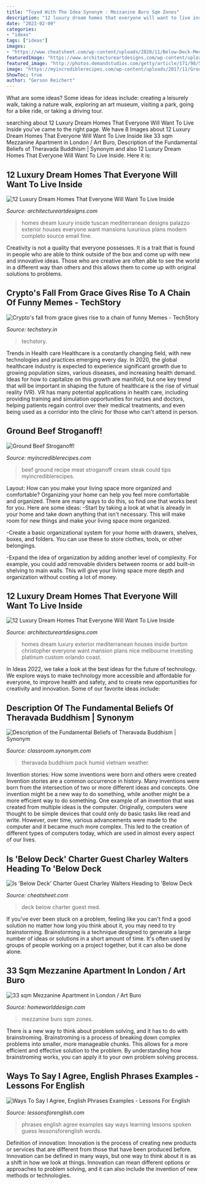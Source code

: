 ```yaml
---
title: "Toyed With The Idea Synonym : Mezzanine Buro Sqm Zones"
description: "12 luxury dream homes that everyone will want to live inside"
date: "2023-02-09"
categories:
- "ideas"
tags: ["ideas"]
images:
- "https://www.cheatsheet.com/wp-content/uploads/2020/11/Below-Deck-Med-6.jpg"
featuredImage: "https://www.architectureartdesigns.com/wp-content/uploads/2015/01/1049-630x419.jpg"
featured_image: "http://photos.demandstudios.com/getty/article/171/98/55844523.jpg"
image: "https://myincrediblerecipes.com/wp-content/uploads/2017/11/Ground-beef-stroganoff11-1.jpg"
ShowToc: true
author: "Gerson Reichert"
---
```



What are some ideas?
Some ideas for ideas include: creating a leisurely walk, taking a nature walk, exploring an art museum, visiting a park, going for a bike ride, or taking a driving tour.

	

		
searching about 12 Luxury Dream Homes That Everyone Will Want To Live Inside you've came to the right page. We have 8 Images about 12 Luxury Dream Homes That Everyone Will Want To Live Inside like 33 sqm Mezzanine Apartment in London / Art Buro, Description of the Fundamental Beliefs of Theravada Buddhism | Synonym and also 12 Luxury Dream Homes That Everyone Will Want To Live Inside. Here it is:
		
    
## 12 Luxury Dream Homes That Everyone Will Want To Live Inside

<img loading=lazy src="https://www.architectureartdesigns.com/wp-content/uploads/2015/01/1049-630x419.jpg" onerror="this.onerror=null;this.src='https://tse4.mm.bing.net/th?id=OIP.UapJGxkVtIHpopsZgyeMdQHaE7&amp;pid=15.1';" alt="12 Luxury Dream Homes That Everyone Will Want To Live Inside">

_Source: architectureartdesigns.com_

>homes dream luxury inside tuscan mediterranean designs palazzo exterior houses everyone want mansions luxurious plans modern completo source email fine. 

	

Creativity is not a quality that everyone possesses. It is a trait that is found in people who are able to think outside of the box and come up with new and innovative ideas. Those who are creative are often able to see the world in a different way than others and this allows them to come up with original solutions to problems.

    
## Crypto&#039;s Fall From Grace Gives Rise To A Chain Of Funny Memes - TechStory

<img loading=lazy src="https://techstory.in/wp-content/uploads/2021/06/WhatsApp-Image-2021-06-08-at-11.40.25-PM.jpeg" onerror="this.onerror=null;this.src='https://tse2.mm.bing.net/th?id=OIP.w4eCOAsgQL3Y8ogoGhrgvgHaI2&amp;pid=15.1';" alt="Crypto&#039;s fall from grace gives rise to a chain of funny Memes - TechStory">

_Source: techstory.in_

>techstory. 

	

Trends in Health care
Healthcare is a constantly changing field, with new technologies and practices emerging every day.  In 2020, the global healthcare industry is expected to experience significant growth due to growing population sizes, various diseases, and increasing health demand. Ideas for how to capitalize on this growth are manifold, but one key trend that will be important in shaping the future of healthcare is the rise of virtual reality (VR). VR has many potential applications in health care, including providing training and simulation opportunities for nurses and doctors, helping patients regain control over their medical treatments, and even being used as a corridor into the clinic for those who can't attend in person.

    
## Ground Beef Stroganoff!

<img loading=lazy src="https://myincrediblerecipes.com/wp-content/uploads/2017/11/Ground-beef-stroganoff11-1.jpg" onerror="this.onerror=null;this.src='https://tse2.mm.bing.net/th?id=OIP.DPyQJGDDltK4Lzic-xDxIQHaLL&amp;pid=15.1';" alt="Ground Beef Stroganoff!">

_Source: myincrediblerecipes.com_

>beef ground recipe meat stroganoff cream steak could tips myincrediblerecipes. 

	

Layout: How can you make your living space more organized and comfortable?
Organizing your home can help you feel more comfortable and organized. There are many ways to do this, so find one that works best for you. Here are some ideas:
-Start by taking a look at what is already in your home and take down anything that isn't necessary. This will make room for new things and make your living space more organized.

-Create a basic organizational system for your home with drawers, shelves, boxes, and folders. You can use these to store clothes, tools, or other belongings.

-Expand the idea of organization by adding another level of complexity. For example, you could add removable dividers between rooms or add built-in shelving to main walls. This will give your living space more depth and organization without costing a lot of money.

    
## 12 Luxury Dream Homes That Everyone Will Want To Live Inside

<img loading=lazy src="http://www.architectureartdesigns.com/wp-content/uploads/2015/01/849-630x362.jpg" onerror="this.onerror=null;this.src='https://tse4.mm.bing.net/th?id=OIP.yxxGeytuYzovbt0_EaMevQHaEQ&amp;pid=15.1';" alt="12 Luxury Dream Homes That Everyone Will Want To Live Inside">

_Source: architectureartdesigns.com_

>homes dream luxury exterior mediterranean houses inside burton christopher everyone want mansion plans nice melbourne investing platinum custom orlando coast. 

	

In Ideas 2022, we take a look at the best ideas for the future of technology. We explore ways to make technology more accessible and affordable for everyone, to improve health and safety, and to create new opportunities for creativity and innovation. Some of our favorite ideas include: 

    
## Description Of The Fundamental Beliefs Of Theravada Buddhism | Synonym

<img loading=lazy src="http://photos.demandstudios.com/getty/article/171/98/55844523.jpg" onerror="this.onerror=null;this.src='https://tse2.mm.bing.net/th?id=OIP.Ja48oCYNjPkAAebaXDsqTwHaK-&amp;pid=15.1';" alt="Description of the Fundamental Beliefs of Theravada Buddhism | Synonym">

_Source: classroom.synonym.com_

>theravada buddhism pack humid vietnam weather. 

	

Invention stories: How some inventions were born and others were created
Invention stories are a common occurrence in history. Many inventions were born from the intersection of two or more different ideas and concepts. One invention might be a new way to do something, while another might be a more efficient way to do something. 
One example of an invention that was created from multiple ideas is the computer. Originally, computers were thought to be simple devices that could only do basic tasks like read and write. However, over time, various advancements were made to the computer and it became much more complex. This led to the creation of different types of computers today, which are used in almost every aspect of our lives.

    
## Is &#039;Below Deck&#039; Charter Guest Charley Walters Heading To &#039;Below Deck

<img loading=lazy src="https://www.cheatsheet.com/wp-content/uploads/2020/11/Below-Deck-Med-6.jpg" onerror="this.onerror=null;this.src='https://tse4.mm.bing.net/th?id=OIP.Jz0ewUABdFsSe7WQm-MBLQHaE8&amp;pid=15.1';" alt="Is &#039;Below Deck&#039; Charter Guest Charley Walters Heading to &#039;Below Deck">

_Source: cheatsheet.com_

>deck below charter guest med. 

	

If you've ever been stuck on a problem, feeling like you can't find a good solution no matter how long you think about it, you may need to try brainstorming. Brainstorming is a technique designed to generate a large number of ideas or solutions in a short amount of time. It's often used by groups of people working on a project together, but it can also be done alone.

    
## 33 Sqm Mezzanine Apartment In London / Art Buro

<img loading=lazy src="https://homeworlddesign.com/wp-content/uploads/2016/09/33-sqm-Mezzanine-Apartment-in-London-Art-Buro-2.jpg" onerror="this.onerror=null;this.src='https://tse1.mm.bing.net/th?id=OIP.pmpZGwNo3NfW_nYz9q1ZBQHaF7&amp;pid=15.1';" alt="33 sqm Mezzanine Apartment in London / Art Buro">

_Source: homeworlddesign.com_

>mezzanine buro sqm zones. 

	

There is a new way to think about problem solving, and it has to do with brainstroming. Brainstroming is a process of breaking down complex problems into smaller, more manageable chunks. This allows for a more efficient and effective solution to the problem. By understanding how brainstroming works, you can apply it to your own problem solving process.

    
## Ways To Say I Agree, English Phrases Examples - Lessons For English

<img loading=lazy src="https://lessonsforenglish.com/wp-content/uploads/2019/12/Ways-To-Say-I-Agree-English-Phrases-Examples.png" onerror="this.onerror=null;this.src='https://tse2.mm.bing.net/th?id=OIP.0JbgWtGPxzzJVbCHypPA_AHaMW&amp;pid=15.1';" alt="Ways To Say I Agree, English Phrases Examples - Lessons For English">

_Source: lessonsforenglish.com_

>phrases english agree examples say ways learning lessons spoken guess lessonsforenglish words. 

	

Definition of innovation:
Innovation is the process of creating new products or services that are different from those that have been produced before. Innovation can be defined in many ways, but one way to think about it is as a shift in how we look at things. Innovation can mean different options or approaches to problem solving, and it can also include the invention of new methods or technologies.

